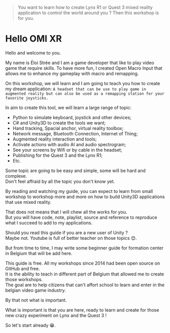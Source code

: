 > You want to learn how to create Lynx R1 or Quest 3 mixed reality application to control the world around you ?
> Then this workshop is for you.



# Hello OMI XR

Hello and welcome to you. 

My name is Éloi Strée and I am a game developer that like to play video game that require skills.
To have more fun, I created Open Macro Input that allows me to enhance my gameplay with macro and remapping.

On this workshop, we will learn and I am going to teach you how to create my dream application:
`A headset that can be use to play game in augmented reality but can also be used as a remapping station for your favorite joysticks.`

In aim to create this tool, we will learn a large range of topic:  
- Python to simulate keyboard, joystick and other devices;
- C# and Unity3D to create the tools we want;
- Hand tracking, Spacial anchor, virtual reality toolbox;  
- Network message, Bluetooth Connection, Internet of Thing;   
- Augmented reality interaction and tools;
- Activate actions with audio AI and audio spectrogram;
- See your screens by Wifi or by cable in the headset;
- Publishing for the Quest 3 and the Lynx R1; 
- Etc.

Some topic are going to be easy and simple, some will be hard and complexe.  
Don't feel affraid by all the topic you don't know yet.  
  
By reading and watching my guide, you can expect to learn from small workshop to workshop more and more on how to build Unity3D applications that use mixed reality.    

That does not means that I will chew all the works for you.    
But you will have code, note, playlist, source and reference to reproduce what I succeed to add to my applications.   

Should you read this guide if you are a new user of Unity ?  
Maybe not. Youtube is full of better teacher on those topics 😊. 

But from time to time, I may write some beginner guide for formation center in Belgium that will be add here. 


This guide is free. All my workshops since 2014 had been open source on GitHub and free.  
It is the ability to teach in different part of Belgium that allowed me to create those workshops.  
The goal are to help citizens that can't affort school to learn and enter in the belgian video game industry. 

By that not what is important.

What is important is that you are here, ready to learn and create for those new crazy experiment on Lynx and the Quest 3 !

So let's start already 😁.



 












